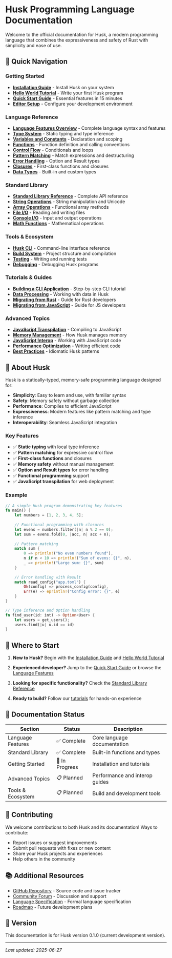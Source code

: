 # Husk Programming Language Documentation

Welcome to the official documentation for Husk, a modern programming language that combines the expressiveness and safety of Rust with simplicity and ease of use.

## 🚀 Quick Navigation

### Getting Started
- **[Installation Guide](getting-started/installation.md)** - Install Husk on your system
- **[Hello World Tutorial](getting-started/hello-world.md)** - Write your first Husk program
- **[Quick Start Guide](getting-started/quickstart.md)** - Essential features in 15 minutes
- **[Editor Setup](getting-started/editor-setup.md)** - Configure your development environment

### Language Reference
- **[Language Features Overview](LANGUAGE_FEATURES.md)** - Complete language syntax and features
- **[Type System](language/types.md)** - Static typing and type inference
- **[Variables and Constants](language/variables.md)** - Declaration and scoping
- **[Functions](language/functions.md)** - Function definition and calling conventions
- **[Control Flow](language/control-flow.md)** - Conditionals and loops
- **[Pattern Matching](language/pattern-matching.md)** - Match expressions and destructuring
- **[Error Handling](language/error-handling.md)** - Option and Result types
- **[Closures](language_features/CLOSURES.md)** - First-class functions and closures
- **[Data Types](language/data-types.md)** - Built-in and custom types

### Standard Library
- **[Standard Library Reference](STANDARD_LIBRARY.md)** - Complete API reference
- **[String Operations](stdlib/strings.md)** - String manipulation and Unicode
- **[Array Operations](stdlib/arrays.md)** - Functional array methods
- **[File I/O](stdlib/file-io.md)** - Reading and writing files
- **[Console I/O](stdlib/console-io.md)** - Input and output operations
- **[Math Functions](stdlib/math.md)** - Mathematical operations

### Tools & Ecosystem
- **[Husk CLI](tools/cli.md)** - Command-line interface reference
- **[Build System](tools/build.md)** - Project structure and compilation
- **[Testing](tools/testing.md)** - Writing and running tests
- **[Debugging](tools/debugging.md)** - Debugging Husk programs

### Tutorials & Guides
- **[Building a CLI Application](tutorials/cli-app.md)** - Step-by-step CLI tutorial
- **[Data Processing](tutorials/data-processing.md)** - Working with data in Husk
- **[Migrating from Rust](tutorials/from-rust.md)** - Guide for Rust developers
- **[Migrating from JavaScript](tutorials/from-javascript.md)** - Guide for JS developers

### Advanced Topics
- **[JavaScript Transpilation](advanced/javascript-transpilation.md)** - Compiling to JavaScript
- **[Memory Management](advanced/memory.md)** - How Husk manages memory
- **[JavaScript Interop](advanced/js-interop.md)** - Working with JavaScript code
- **[Performance Optimization](advanced/performance.md)** - Writing efficient code
- **[Best Practices](advanced/best-practices.md)** - Idiomatic Husk patterns

## 📖 About Husk

Husk is a statically-typed, memory-safe programming language designed for:

- **Simplicity**: Easy to learn and use, with familiar syntax
- **Safety**: Memory safety without garbage collection
- **Performance**: Compiles to efficient JavaScript
- **Expressiveness**: Modern features like pattern matching and type inference
- **Interoperability**: Seamless JavaScript integration

### Key Features

- ✅ **Static typing** with local type inference
- ✅ **Pattern matching** for expressive control flow
- ✅ **First-class functions** and closures
- ✅ **Memory safety** without manual management
- ✅ **Option and Result types** for error handling
- ✅ **Functional programming** support
- ✅ **JavaScript transpilation** for web deployment

### Example

```rust
// A simple Husk program demonstrating key features
fn main() {
    let numbers = [1, 2, 3, 4, 5];
    
    // Functional programming with closures
    let evens = numbers.filter(|n| n % 2 == 0);
    let sum = evens.fold(0, |acc, n| acc + n);
    
    // Pattern matching
    match sum {
        0 => println!("No even numbers found"),
        n if n < 10 => println!("Sum of evens: {}", n),
        _ => println!("Large sum: {}", sum)
    }
    
    // Error handling with Result
    match read_config("app.toml") {
        Ok(config) => process_config(config),
        Err(e) => eprintln!("Config error: {}", e)
    }
}

// Type inference and Option handling
fn find_user(id: int) -> Option<User> {
    let users = get_users();
    users.find(|u| u.id == id)
}
```

## 🎯 Where to Start

1. **New to Husk?** Begin with the [Installation Guide](getting-started/installation.md) and [Hello World Tutorial](getting-started/hello-world.md)

2. **Experienced developer?** Jump to the [Quick Start Guide](getting-started/quickstart.md) or browse the [Language Features](LANGUAGE_FEATURES.md)

3. **Looking for specific functionality?** Check the [Standard Library Reference](STANDARD_LIBRARY.md)

4. **Ready to build?** Follow our [tutorials](tutorials/) for hands-on experience

## 📝 Documentation Status

| Section | Status | Description |
|---------|--------|-------------|
| Language Features | ✅ Complete | Core language documentation |
| Standard Library | ✅ Complete | Built-in functions and types |
| Getting Started | 🚧 In Progress | Installation and tutorials |
| Advanced Topics | 📋 Planned | Performance and interop guides |
| Tools & Ecosystem | 📋 Planned | Build and development tools |

## 🤝 Contributing

We welcome contributions to both Husk and its documentation! Ways to contribute:

- Report issues or suggest improvements
- Submit pull requests with fixes or new content
- Share your Husk projects and experiences
- Help others in the community

## 📚 Additional Resources

- [GitHub Repository](https://github.com/username/husk) - Source code and issue tracker
- [Community Forum](https://forum.husk-lang.org) - Discussion and support
- [Language Specification](spec/) - Formal language specification
- [Roadmap](roadmap.md) - Future development plans

## 🔄 Version

This documentation is for Husk version 0.1.0 (current development version).

---

*Last updated: 2025-06-27*